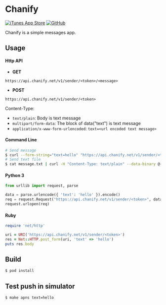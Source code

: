 # Chanify

[![iTunes App Store](https://img.shields.io/itunes/v/1531546573?logo=apple&style=flat-square)](https://itunes.apple.com/app/id1531546573)
[![GitHub](https://img.shields.io/github/license/chanify/chanify-ios?style=flat-square)](LICENSE)

Chanify is a simple messages app.

## Usage

#### Http API

- __GET__
```
https://api.chanify.net/v1/sender/<token>/<message>
```

- __POST__
```
https://api.chanify.net/v1/sender/<token>
```

Content-Type: 

- ```text/plain```: Body is text message
- ```multipart/form-data```: The block of data("text") is text message
- ```application/x-www-form-urlencoded```: ```text=<url encoded text message>```

#### Command Line

```bash
# Send message
$ curl --form-string="text=hello" "https://api.chanify.net/v1/sender/<token>"
# Send text file
$ cat message.txt | curl -H "Content-Type: text/plain" --data-binary @- "https://api.chanify.net/v1/sender/<token>"
```

#### Python 3

```python
from urllib import request, parse

data = parse.urlencode({ 'text': 'hello' }).encode()
req = request.Request("https://api.chanify.net/v1/sender/<token>", data=data)
request.urlopen(req)
```

#### Ruby

```ruby
require 'net/http'

uri = URI('https://api.chanify.net/v1/sender/<token>')
res = Net::HTTP.post_form(uri, 'text' => 'hello')
puts res.body
```

## Build

```bash
$ pod install
```

## Test push in simulator

```bash
$ make apns text=hello
```
